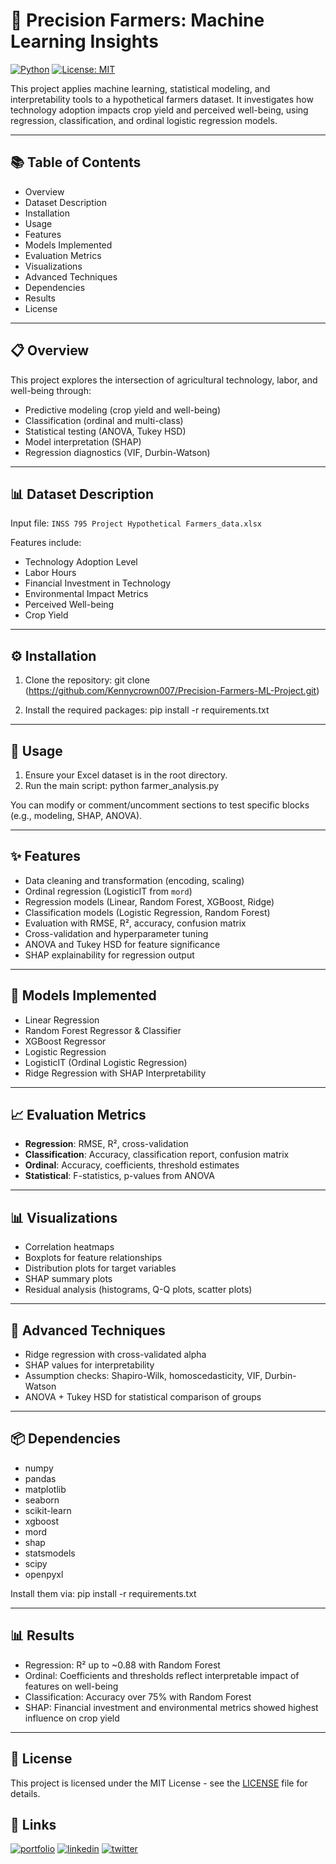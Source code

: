 # 🌾 Precision Farmers: Machine Learning Insights

[![Python](https://img.shields.io/badge/python-3.8+-blue.svg)](https://www.python.org/)
[![License: MIT](https://img.shields.io/badge/License-MIT-yellow.svg)](LICENSE)

This project applies machine learning, statistical modeling, and interpretability tools to a hypothetical farmers dataset. It investigates how technology adoption impacts crop yield and perceived well-being, using regression, classification, and ordinal logistic regression models.

---

## 📚 Table of Contents

- Overview
- Dataset Description
- Installation
- Usage
- Features
- Models Implemented
- Evaluation Metrics
- Visualizations
- Advanced Techniques
- Dependencies
- Results
- License

---

## 📋 Overview

This project explores the intersection of agricultural technology, labor, and well-being through:

- Predictive modeling (crop yield and well-being)
- Classification (ordinal and multi-class)
- Statistical testing (ANOVA, Tukey HSD)
- Model interpretation (SHAP)
- Regression diagnostics (VIF, Durbin-Watson)

---

## 📊 Dataset Description

Input file: `INSS 795 Project Hypothetical Farmers_data.xlsx`

Features include:
- Technology Adoption Level
- Labor Hours
- Financial Investment in Technology
- Environmental Impact Metrics
- Perceived Well-being
- Crop Yield

---

## ⚙️ Installation

1. Clone the repository:
   git clone (https://github.com/Kennycrown007/Precision-Farmers-ML-Project.git)

2. Install the required packages:
   pip install -r requirements.txt

---

## 🚀 Usage

1. Ensure your Excel dataset is in the root directory.
2. Run the main script:
   python farmer_analysis.py

You can modify or comment/uncomment sections to test specific blocks (e.g., modeling, SHAP, ANOVA).

---

## ✨ Features

- Data cleaning and transformation (encoding, scaling)
- Ordinal regression (LogisticIT from `mord`)
- Regression models (Linear, Random Forest, XGBoost, Ridge)
- Classification models (Logistic Regression, Random Forest)
- Evaluation with RMSE, R², accuracy, confusion matrix
- Cross-validation and hyperparameter tuning
- ANOVA and Tukey HSD for feature significance
- SHAP explainability for regression output

---

## 🤖 Models Implemented

- Linear Regression
- Random Forest Regressor & Classifier
- XGBoost Regressor
- Logistic Regression
- LogisticIT (Ordinal Logistic Regression)
- Ridge Regression with SHAP Interpretability

---

## 📈 Evaluation Metrics

- **Regression**: RMSE, R², cross-validation
- **Classification**: Accuracy, classification report, confusion matrix
- **Ordinal**: Accuracy, coefficients, threshold estimates
- **Statistical**: F-statistics, p-values from ANOVA

---

## 📊 Visualizations

- Correlation heatmaps
- Boxplots for feature relationships
- Distribution plots for target variables
- SHAP summary plots
- Residual analysis (histograms, Q-Q plots, scatter plots)

---

## 🧪 Advanced Techniques

- Ridge regression with cross-validated alpha
- SHAP values for interpretability
- Assumption checks: Shapiro-Wilk, homoscedasticity, VIF, Durbin-Watson
- ANOVA + Tukey HSD for statistical comparison of groups

---

## 📦 Dependencies

- numpy
- pandas
- matplotlib
- seaborn
- scikit-learn
- xgboost
- mord
- shap
- statsmodels
- scipy
- openpyxl

Install them via:
   pip install -r requirements.txt

---

## 📊 Results

- Regression: R² up to ~0.88 with Random Forest
- Ordinal: Coefficients and thresholds reflect interpretable impact of features on well-being
- Classification: Accuracy over 75% with Random Forest
- SHAP: Financial investment and environmental metrics showed highest influence on crop yield

---

## 📝 License

This project is licensed under the MIT License - see the [LICENSE](LICENSE) file for details.

## 🔗 Links
[![portfolio](https://img.shields.io/badge/my_portfolio-000?style=for-the-badge&logo=ko-fi&logoColor=white)](https://www.datascienceportfol.io/KehindeAromona)
[![linkedin](https://img.shields.io/badge/linkedin-0A66C2?style=for-the-badge&logo=linkedin&logoColor=white)](https://www.linkedin.com/in/kehinde-gabriel-aromona-808578119/)
[![twitter](https://img.shields.io/badge/twitter-1DA1F2?style=for-the-badge&logo=twitter&logoColor=white)](https://twitter.com/kennycrown7)

